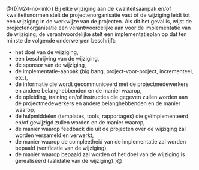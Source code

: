 @{{{M24-no-link}}
Bij elke wijziging aan de kwaliteitsaanpak en/of kwaliteitsnormen stelt de projectenorganisatie vast of de wijziging leidt tot een wijziging in de werkwijze van de projecten. Als dit het geval is, wijst de projectenorganisatie een verantwoordelijke aan voor de implementatie van de wijziging; de verantwoordelijke stelt een implementatieplan op dat ten minste de volgende onderwerpen beschrijft:

- het doel van de wijziging,
- een beschrijving van de wijziging,
- de sponsor van de wijziging,
- de implementatie-aanpak (big bang, project-voor-project, incrementeel, etc.),
- de informatie die wordt gecommuniceerd met de projectmedewerkers en andere belanghebbenden en de manier waarop,
- de opleiding, training en/of instructies die gegeven zullen worden aan de projectmedewerkers en andere belanghebbenden en de manier waarop,
- de hulpmiddelen (templates, tools, rapportages) die geïmplementeerd en/of gewijzigd zullen worden en de manier waarop,
- de manier waarop  feedback die uit de projecten over de wijziging zal worden verzameld en verwerkt,
- de manier waarop de compleetheid van de implementatie zal worden bepaald (verificatie van de wijziging),
- de manier waarop bepaald zal worden of het doel van de wijziging is gerealiseerd (validatie van de wijziging).}@

